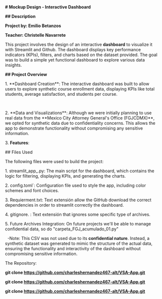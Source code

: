 **# Mockup Design - Interactive Dashboard**



**## Description**



**Project by: Emilio Betanzos**  

**Teacher: Christelle Navarrete**  





This project involves the design of an interactive **dashboard** to visualize it with Streamlit and Github. The dashboard displays key performance indicators (KPIs), filters, and charts based on the dataset provided. The goal was to build a simple yet functional dashboard to explore various data insights.





**## Project Overview**



1\. \*\*Dashboard Creation\*\*: The interactive dashboard was built to allow users to explore synthetic course enrollment data, displaying KPIs like total students, average satisfaction, and students per course.

&nbsp;  

2\. \*\*Data and Visualizations\*\*: Although we were initially planning to use real data from the \*\*Mexico City Attorney General's Office (FGJCDMX)\*\*, we opted for synthetic data due to confidentiality concerns. This allows the app to demonstrate functionality without compromising any sensitive information.



3\. **Features**:

\## Files Used



The following files were used to build the project:



1\. streamlit\_app\_.py: The main script for the dashboard, which contains the logic for filtering, displaying KPIs, and generating the charts.

2\. config.toml`: Configuration file used to style the app, including color schemes and font choices.

3\. Requierment.txt: Text extensión allow the GitHub download the correct dependencies in order to streamlit correctly the dashboard. 

4\. gitignore. : Text extensión that ignores some specific type of archives. 

5\. Future Archives Integration: On future projects we'll be able to manage confidential data, so do "carpeta\_FGJ\_acumulado\_01.py"



&nbsp;  -Note: This CSV was not used due to its **confidential nature**. Instead, a synthetic dataset was generated to mimic the structure of the actual data, ensuring the functionality and interactivity of the dashboard without compromising sensitive information.



The Repository:



   **git clone https://github.com/charleshernandez467-alt/VSA-App.git**

   **git clone https://github.com/charleshernandez467-alt/VSA-App.git**

   **git clone https://github.com/charleshernandez467-alt/VSA-App.git**



